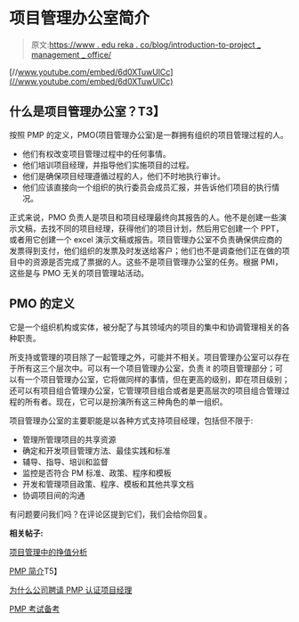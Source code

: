 # 项目管理办公室简介

> 原文:[https://www . edu reka . co/blog/introduction-to-project _ management _ office/](https://www.edureka.co/blog/introduction-to-project_management_office/)

[//www.youtube.com/embed/6d0XTuwUlCc](//www.youtube.com/embed/6d0XTuwUlCc)

## **什么是项目管理办公室？T3】**

按照 PMP 的定义，PMO(项目管理办公室)是一群拥有组织的项目管理过程的人。

*   他们有权改变项目管理过程中的任何事情。
*   他们培训项目经理，并指导他们实施项目的过程。
*   他们是确保项目经理遵循过程的人，他们不时地执行审计。
*   他们应该直接向一个组织的执行委员会成员汇报，并告诉他们项目的执行情况。

正式来说，PMO 负责人是项目和项目经理最终向其报告的人。他不是创建一些演示文稿，去找不同的项目经理，获得他们的项目计划，然后用它创建一个 PPT，或者用它创建一个 excel 演示文稿或报告。项目管理办公室不负责确保供应商的发票得到支付，他们组织的发票及时发送给客户；他们也不是调查他们正在做的项目中的资源是否完成了票据的人。这些不是项目管理办公室的任务。根据 PMI，这些是与 PMO 无关的项目管理站活动。

## **PMO 的定义**

它是一个组织机构或实体，被分配了与其领域内的项目的集中和协调管理相关的各种职责。

所支持或管理的项目除了一起管理之外，可能并不相关。项目管理办公室可以存在于所有这三个层次中。可以有一个项目管理办公室，负责 it 的项目管理部分；可以有一个项目管理办公室，它将做同样的事情，但在更高的级别，即在项目级别；还可以有项目组合管理办公室，它管理项目组合或者是更高层次的项目组合管理过程的所有者。现在，它可以是扮演所有这三种角色的单一组织。

项目管理办公室的主要职能是以各种方式支持项目经理，包括但不限于:

*   管理所管理项目的共享资源
*   确定和开发项目管理方法、最佳实践和标准
*   辅导、指导、培训和监督
*   监控是否符合 PM 标准、政策、程序和模板
*   开发和管理项目政策、程序、模板和其他共享文档
*   协调项目间的沟通

有问题要问我们吗？在评论区提到它们，我们会给你回复。

**相关帖子:**

[项目管理中的挣值分析](https://www.edureka.co/blog/earned_value_analysis_in_project-management/ "Earned Value Analysis")

[PMP 简介](https://www.edureka.co/blog/videos/introduction-to-pmp/ "Introduction to PMP")T5】

[为什么公司聘请 PMP 认证项目经理](https://www.edureka.co/blog/why-companies-hire-pmp-certified-project-managers/ "Why Companies Hire PMP Certified Project Managers")

[PMP 考试备考](https://www.edureka.co/pmp "PMP Exam Preparation")